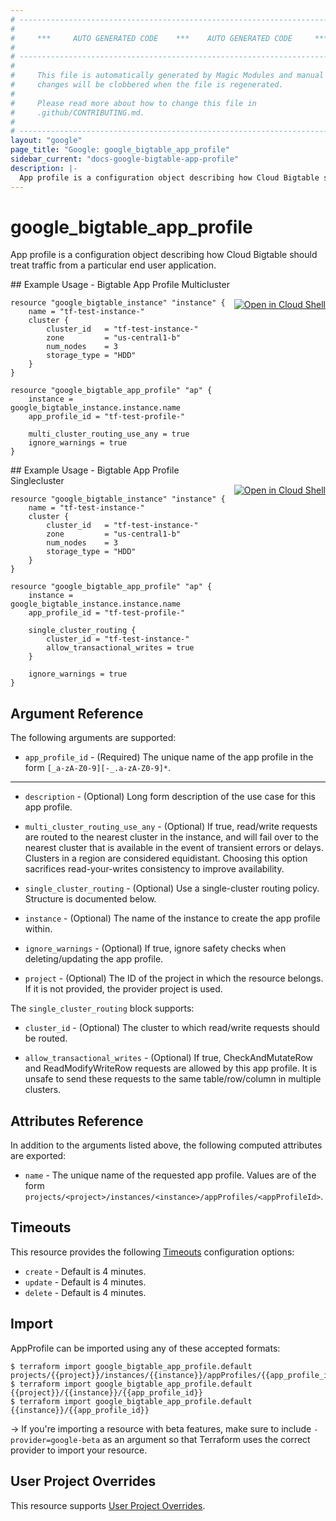 ```yaml
---
# ----------------------------------------------------------------------------
#
#     ***     AUTO GENERATED CODE    ***    AUTO GENERATED CODE     ***
#
# ----------------------------------------------------------------------------
#
#     This file is automatically generated by Magic Modules and manual
#     changes will be clobbered when the file is regenerated.
#
#     Please read more about how to change this file in
#     .github/CONTRIBUTING.md.
#
# ----------------------------------------------------------------------------
layout: "google"
page_title: "Google: google_bigtable_app_profile"
sidebar_current: "docs-google-bigtable-app-profile"
description: |-
  App profile is a configuration object describing how Cloud Bigtable should treat traffic from a particular end user application.
---
```


# google\_bigtable\_app\_profile

App profile is a configuration object describing how Cloud Bigtable should treat traffic from a particular end user application.



<div class = "oics-button" style="float: right; margin: 0 0 -15px">
  <a href="https://console.cloud.google.com/cloudshell/open?cloudshell_git_repo=https%3A%2F%2Fgithub.com%2Fterraform-google-modules%2Fdocs-examples.git&cloudshell_working_dir=bigtable_app_profile_multicluster&cloudshell_image=gcr.io%2Fgraphite-cloud-shell-images%2Fterraform%3Alatest&open_in_editor=main.tf&cloudshell_print=.%2Fmotd&cloudshell_tutorial=.%2Ftutorial.md" target="_blank">
    <img alt="Open in Cloud Shell" src="//gstatic.com/cloudssh/images/open-btn.svg" style="max-height: 44px; margin: 32px auto; max-width: 100%;">
  </a>
</div>
## Example Usage - Bigtable App Profile Multicluster

```hcl
resource "google_bigtable_instance" "instance" {
	name = "tf-test-instance-"
	cluster {
		cluster_id   = "tf-test-instance-"
		zone         = "us-central1-b"
		num_nodes    = 3
		storage_type = "HDD"
	}
}

resource "google_bigtable_app_profile" "ap" {
	instance = google_bigtable_instance.instance.name
	app_profile_id = "tf-test-profile-"

	multi_cluster_routing_use_any = true
	ignore_warnings = true
}
```
<div class = "oics-button" style="float: right; margin: 0 0 -15px">
  <a href="https://console.cloud.google.com/cloudshell/open?cloudshell_git_repo=https%3A%2F%2Fgithub.com%2Fterraform-google-modules%2Fdocs-examples.git&cloudshell_working_dir=bigtable_app_profile_singlecluster&cloudshell_image=gcr.io%2Fgraphite-cloud-shell-images%2Fterraform%3Alatest&open_in_editor=main.tf&cloudshell_print=.%2Fmotd&cloudshell_tutorial=.%2Ftutorial.md" target="_blank">
    <img alt="Open in Cloud Shell" src="//gstatic.com/cloudssh/images/open-btn.svg" style="max-height: 44px; margin: 32px auto; max-width: 100%;">
  </a>
</div>
## Example Usage - Bigtable App Profile Singlecluster

```hcl
resource "google_bigtable_instance" "instance" {
	name = "tf-test-instance-"
	cluster {
		cluster_id   = "tf-test-instance-"
		zone         = "us-central1-b"
		num_nodes    = 3
		storage_type = "HDD"
	}
}

resource "google_bigtable_app_profile" "ap" {
	instance = google_bigtable_instance.instance.name
	app_profile_id = "tf-test-profile-"

	single_cluster_routing {
		cluster_id = "tf-test-instance-"
		allow_transactional_writes = true
	}

	ignore_warnings = true
}
```

## Argument Reference

The following arguments are supported:


* `app_profile_id` -
  (Required)
  The unique name of the app profile in the form `[_a-zA-Z0-9][-_.a-zA-Z0-9]*`.


- - -


* `description` -
  (Optional)
  Long form description of the use case for this app profile.

* `multi_cluster_routing_use_any` -
  (Optional)
  If true, read/write requests are routed to the nearest cluster in the instance, and will fail over to the nearest cluster that is available
  in the event of transient errors or delays. Clusters in a region are considered equidistant. Choosing this option sacrifices read-your-writes
  consistency to improve availability.

* `single_cluster_routing` -
  (Optional)
  Use a single-cluster routing policy.  Structure is documented below.

* `instance` -
  (Optional)
  The name of the instance to create the app profile within.

* `ignore_warnings` -
  (Optional)
  If true, ignore safety checks when deleting/updating the app profile.

* `project` - (Optional) The ID of the project in which the resource belongs.
    If it is not provided, the provider project is used.


The `single_cluster_routing` block supports:

* `cluster_id` -
  (Optional)
  The cluster to which read/write requests should be routed.

* `allow_transactional_writes` -
  (Optional)
  If true, CheckAndMutateRow and ReadModifyWriteRow requests are allowed by this app profile.
  It is unsafe to send these requests to the same table/row/column in multiple clusters.

## Attributes Reference

In addition to the arguments listed above, the following computed attributes are exported:


* `name` -
  The unique name of the requested app profile. Values are of the form `projects/<project>/instances/<instance>/appProfiles/<appProfileId>`.


## Timeouts

This resource provides the following
[Timeouts](/docs/configuration/resources.html#timeouts) configuration options:

- `create` - Default is 4 minutes.
- `update` - Default is 4 minutes.
- `delete` - Default is 4 minutes.

## Import

AppProfile can be imported using any of these accepted formats:

```
$ terraform import google_bigtable_app_profile.default projects/{{project}}/instances/{{instance}}/appProfiles/{{app_profile_id}}
$ terraform import google_bigtable_app_profile.default {{project}}/{{instance}}/{{app_profile_id}}
$ terraform import google_bigtable_app_profile.default {{instance}}/{{app_profile_id}}
```

-> If you're importing a resource with beta features, make sure to include `-provider=google-beta`
as an argument so that Terraform uses the correct provider to import your resource.

## User Project Overrides

This resource supports [User Project Overrides](https://www.terraform.io/docs/providers/google/provider_reference.html#user_project_override).
